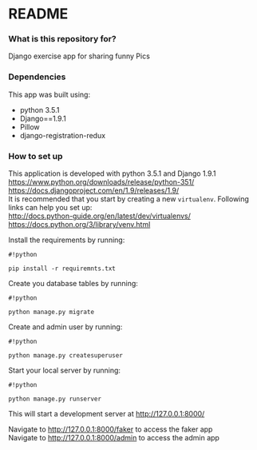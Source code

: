 # README #

### What is this repository for? ###

Django exercise app for sharing funny Pics

### Dependencies ###

This app was built using:
* python 3.5.1
* Django==1.9.1
* Pillow
* django-registration-redux


### How to set up ###
This application is developed with python 3.5.1 and Django 1.9.1     
https://www.python.org/downloads/release/python-351/   
https://docs.djangoproject.com/en/1.9/releases/1.9/    
It is recommended that you start by creating a new ``virtualenv``. Following links can help you set up:    
http://docs.python-guide.org/en/latest/dev/virtualenvs/    
https://docs.python.org/3/library/venv.html

Install the requirements by running:
```
#!python

pip install -r requiremnts.txt
```
Create you database tables by running:
```
#!python

python manage.py migrate
```
Create and admin user by running:
```
#!python

python manage.py createsuperuser
```
Start your local server by running:
```
#!python

python manage.py runserver
```
This will start a development server at http://127.0.0.1:8000/

Navigate to http://127.0.0.1:8000/faker to access the faker app    
Navigate to http://127.0.0.1:8000/admin to access the admin app
